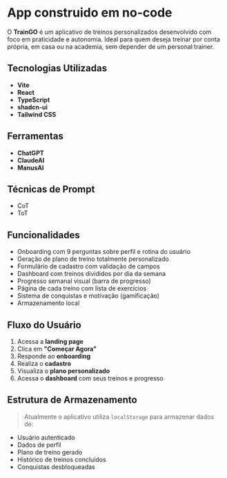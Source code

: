 # App construido em no-code

O **TrainGO** é um aplicativo de treinos personalizados desenvolvido com foco em praticidade e autonomia. Ideal para quem deseja treinar por conta própria, em casa ou na academia, sem depender de um personal trainer.

##  Tecnologias Utilizadas

- **Vite** 
- **React**
- **TypeScript** 
- **shadcn-ui** 
- **Tailwind CSS**

##  Ferramentas
- **ChatGPT**
- **ClaudeAI**
- **ManusAI**

##  Técnicas de Prompt

- CoT
- ToT

## Funcionalidades

- Onboarding com 9 perguntas sobre perfil e rotina do usuário
- Geração de plano de treino totalmente personalizado
- Formulário de cadastro com validação de campos
- Dashboard com treinos divididos por dia da semana
- Progresso semanal visual (barra de progresso)
- Página de cada treino com lista de exercícios
- Sistema de conquistas e motivação (gamificação)
- Armazenamento local 

## Fluxo do Usuário

1. Acessa a **landing page**
2. Clica em **"Começar Agora"**
3. Responde ao **onboarding**
4. Realiza o **cadastro**
5. Visualiza o **plano personalizado**
6. Acessa o **dashboard** com seus treinos e progresso

## Estrutura de Armazenamento

> Atualmente o aplicativo utiliza `localStorage` para armazenar dados de:

- Usuário autenticado
- Dados de perfil
- Plano de treino gerado
- Histórico de treinos concluídos
- Conquistas desbloqueadas



